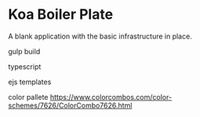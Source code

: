 # Koa Boiler Plate 

A blank application with the basic infrastructure in place.




gulp build

typescript



ejs templates

color pallete
https://www.colorcombos.com/color-schemes/7626/ColorCombo7626.html